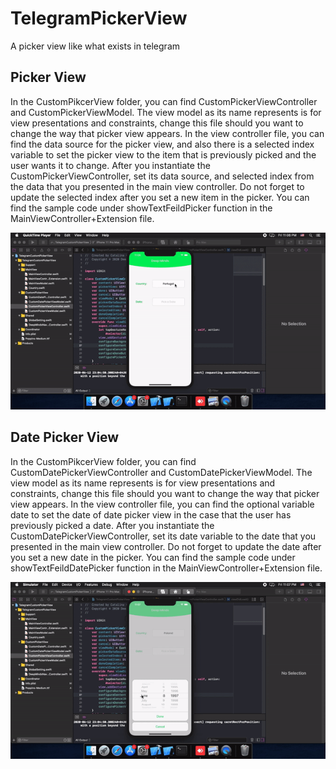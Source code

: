 # TelegramPickerView
A picker view like what exists in telegram
## Picker View

In the CustomPikcerView folder, you can find CustomPickerViewController and CustomPickerViewModel. The view model as its name represents is for view presentations and constraints, change this file should you want to change the way that picker view appears. In the view controller file, you can find the data source for the picker view, and also there is a selected index variable to set the picker view to the item that is previously picked and the user wants it to change. After you instantiate the CustomPickerViewController, set its data source, and selected index from the data that you presented in the main view controller. Do not forget to update the selected index after you set a new item in the picker. You can find the sample code under showTextFeildPicker function in the MainViewController+Extension file. 

![](Intro/Picker.gif)


## Date Picker View

In the CustomPikcerView folder, you can find CustomDatePickerViewController and CustomDatePickerViewModel. The view model as its name represents is for view presentations and constraints, change this file should you want to change the way that picker view appears. In the view controller file, you can find the optional variable date to set the date of date picker view in the case that the user has previously picked a date. After you instantiate the CustomDatePickerViewController, set its date variable to the date that you presented in the main view controller. Do not forget to update the date after you set a new date in the picker. You can find the sample code under showTextFeildDatePicker function in the MainViewController+Extension file.

![](Intro/DatePicker.gif)
